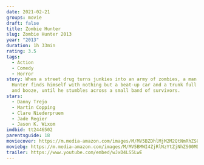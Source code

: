 ```yaml
---
date: 2021-02-21
groups: movie
draft: false
title: Zombie Hunter
slug: Zombie Hunter 2013
year: "2013"
duration: 1h 33min
rating: 3.5
tags:
  - Action
  - Comedy
  - Horror
story: When a street drug turns junkies into an army of zombies, a man named
  Hunter finds himself with nothing but a beat-up car and a trunk full of guns
  and booze, until he stumbles across a small band of survivors.
stars:
  - Danny Trejo
  - Martin Copping
  - Clare Niederpruem
  - Jade Regier
  - Jason K. Wixom
imdbid: tt2446502
parentsguide: 18
moviecover: https://m.media-amazon.com/images/M/MV5BZDhlMjM2M2QtNmRhZS00MTJlLWI1NTItYTYwYmFmYWYzZjcwXkEyXkFqcGdeQXVyMjQwMDg0Ng@@._V1_FMjpg_UX632_.jpg
moviebg: https://m.media-amazon.com/images/M/MV5BMWI4ZjRlNzYtZjNhZS00MDdjLTgxMjgtNWMwNGYzYmIyNjA0XkEyXkFqcGdeQXVyMTUzNzYwMzA@._V1_FMjpg_UX1280_.jpg
trailer: https://www.youtube.com/embed/wJxD4LS5LwE
---
```


